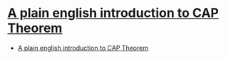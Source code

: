 # [A plain english introduction to CAP Theorem](http://ksat.me/a-plain-english-introduction-to-cap-theorem)

- [A plain english introduction to CAP Theorem](#a-plain-english-introduction-to-cap-theorem)
